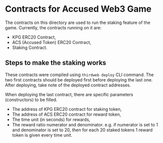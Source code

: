 # Contracts for Accused Web3 Game
The contracts on this directory are used to run the staking feature of the game. Currently, the contracts running on it are:

- KPG ERC20 Contract,
- ACS (Accused Token) ERC20 Contract,
- Staking Contract.

## Steps to make the staking works

These contracts were compiled using `thirdweb deploy` CLI command. The two first contracts should be deployed first before deploying the last one. After deploying, take note of the deployed contract addresses.

When deploying the last contract, there are specific parameters (constructors) to be filled.
- The address of KPG ERC20 contract for staking token,
- The address of ACS ERC20 contract for reward token,
- The time unit (in seconds) for rewards,
- The reward ratio numerator and denominator. e.g. if numerator is set to 1 and denominator is set to 20, then for each 20 staked tokens 1 reward token is given every time unit.